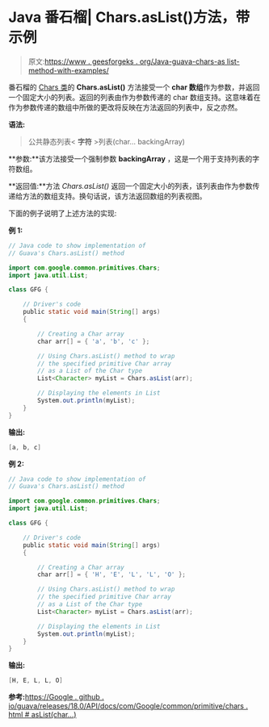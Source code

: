 # Java 番石榴| Chars.asList()方法，带示例

> 原文:[https://www . geesforgeks . org/Java-guava-chars-as list-method-with-examples/](https://www.geeksforgeeks.org/java-guava-chars-aslist-method-with-examples/)

番石榴的 [Chars 类](https://www.geeksforgeeks.org/chars-class-guava-java/)的 **Chars.asList()** 方法接受一个 **char 数组**作为参数，并返回一个固定大小的列表。返回的列表由作为参数传递的 char 数组支持。这意味着在作为参数传递的数组中所做的更改将反映在方法返回的列表中，反之亦然。

**语法:**

> 公共静态列表< **字符** >列表(char… backingArray)

**参数:**该方法接受一个强制参数 **backingArray** ，这是一个用于支持列表的字符数组。

**返回值:**方法 *Chars.asList()* 返回一个固定大小的列表，该列表由作为参数传递给方法的数组支持。换句话说，该方法返回数组的列表视图。

下面的例子说明了上述方法的实现:

**例 1:**

```java
// Java code to show implementation of
// Guava's Chars.asList() method

import com.google.common.primitives.Chars;
import java.util.List;

class GFG {

    // Driver's code
    public static void main(String[] args)
    {

        // Creating a Char array
        char arr[] = { 'a', 'b', 'c' };

        // Using Chars.asList() method to wrap
        // the specified primitive Char array
        // as a List of the Char type
        List<Character> myList = Chars.asList(arr);

        // Displaying the elements in List
        System.out.println(myList);
    }
}
```

**输出:**

```java
[a, b, c]

```

**例 2:**

```java
// Java code to show implementation of
// Guava's Chars.asList() method

import com.google.common.primitives.Chars;
import java.util.List;

class GFG {

    // Driver's code
    public static void main(String[] args)
    {

        // Creating a Char array
        char arr[] = { 'H', 'E', 'L', 'L', 'O' };

        // Using Chars.asList() method to wrap
        // the specified primitive Char array
        // as a List of the Char type
        List<Character> myList = Chars.asList(arr);

        // Displaying the elements in List
        System.out.println(myList);
    }
}
```

**输出:**

```java
[H, E, L, L, O]

```

**参考:**[https://Google . github . io/guava/releases/18.0/API/docs/com/Google/common/primitive/chars . html # asList(char…)](https://google.github.io/guava/releases/18.0/api/docs/com/google/common/primitives/Chars.html#asList(char...))